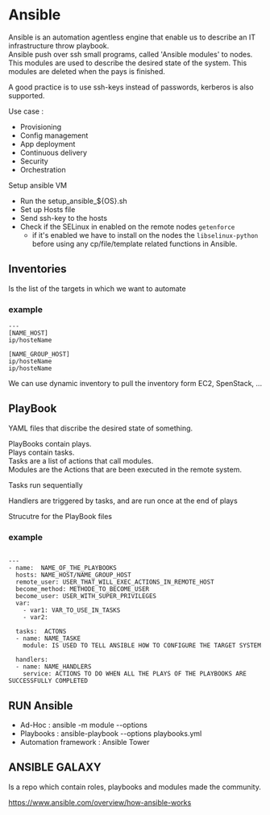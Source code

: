 # Ansible

Ansible is an automation agentless engine that enable us to describe an IT infrastructure throw playbook.   
Ansible push over ssh small programs, called 'Ansible modules' to nodes. This modules are used to describe the desired state of the system.
This modules are deleted when the pays is finished.

A good practice is to use ssh-keys instead of passwords, kerberos is also supported.
   
Use case :
* Provisioning
* Config management
* App deployment
* Continuous delivery
* Security
* Orchestration

Setup ansible VM

- Run the setup_ansible_${OS}.sh
- Set up Hosts file <Inventories>
- Send ssh-key to the hosts
- Check if the SELinux in enabled on the remote nodes `getenforce` 
	* if it's enabled we have to install on the nodes the `libselinux-python` before using any cp/file/template related functions in Ansible.

## Inventories
 Is the list of the targets in which we want to automate   
### example
```
---
[NAME_HOST]
ip/hosteName

[NAME_GROUP_HOST]
ip/hosteName
ip/hosteName

```
We can use dynamic inventory to pull the inventory form EC2, SpenStack, ...


## PlayBook
 YAML files that discribe the desired state of something.   

 PlayBooks contain plays.   
 Plays contain tasks.  
 Tasks are a list of actions that call modules.   
 Modules are the Actions that are been executed in the remote system.  

 Tasks run sequentially

 Handlers are triggered by tasks, and are run once at the end of plays


Strucutre for the PlayBook files

### example

```

---
- name:  NAME_OF_THE_PLAYBOOKS
  hosts: NAME_HOST/NAME_GROUP_HOST
  remote_user: USER_THAT_WILL_EXEC_ACTIONS_IN_REMOTE_HOST
  become_method: METHODE_TO_BECOME_USER
  become_user: USER_WITH_SUPER_PRIVILEGES
  var:
    - var1: VAR_TO_USE_IN_TASKS
    - var2:

  tasks:  ACTONS
  - name: NAME_TASKE
    module: IS USED TO TELL ANSIBLE HOW TO CONFIGURE THE TARGET SYSTEM

  handlers: 
  - name: NAME_HANDLERS
    service: ACTIONS TO DO WHEN ALL THE PLAYS OF THE PLAYBOOKS ARE SUCCESSFULLY COMPLETED

```

## RUN Ansible

 - Ad-Hoc : ansible <inventories> -m module --options
 - Playbooks : ansible-playbook --options playbooks.yml
 - Automation framework : Ansible Tower

## ANSIBLE GALAXY

 Is a repo which contain roles, playbooks and modules made the community.







https://www.ansible.com/overview/how-ansible-works
